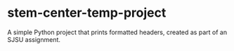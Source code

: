 # stem-center-temp-project
A simple Python project that prints formatted headers, created as part of an SJSU assignment.

